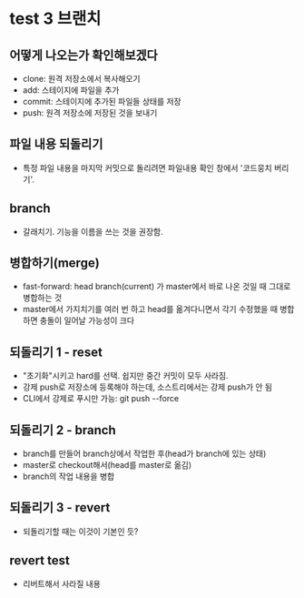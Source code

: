 # test 3 브랜치 

## 어떻게 나오는가 확인해보겠다

- clone: 원격 저장소에서 복사해오기
- add: 스테이지에 파일을 추가
- commit: 스테이지에 추가된 파일들 상태를 저장
- push: 원격 저장소에 저장된 것을 보내기

## 파일 내용 되돌리기

- 특정 파일 내용을 마지막 커밋으로 돌리려면 파일내용 확인 창에서 '코드뭉치 버리기'.

## branch

- 갈래치기. 기능을 이름을 쓰는 것을 권장함.

## 병합하기(merge)

- fast-forward: head branch(current) 가 master에서 바로 나온 것일 때 그대로 병합하는 것
- master에서 가지치기를 여러 번 하고 head를 옮겨다니면서 각기 수정했을 때 병합하면 충돌이 일어날 가능성이 크다

## 되돌리기 1 - reset

- "초기화"시키고 hard를 선택. 쉽지만 중간 커밋이 모두 사라짐.
- 강제 push로 저장소에 등록해야 하는데, 소스트리에서는 강제 push가 안 됨
- CLI에서 강제로 푸시만 가능: git push --force

## 되돌리기 2 - branch

- branch를 만들어 branch상에서 작업한 후(head가 branch에 있는 상태)
- master로 checkout해서(head를 master로 옮김)
- branch의 작업 내용을 병합

## 되돌리기 3 - revert

- 되돌리기할 때는 이것이 기본인 듯?

## revert test

- 리버트해서 사라질 내용